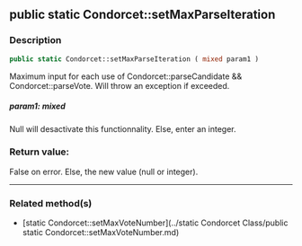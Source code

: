 ## public static Condorcet::setMaxParseIteration

### Description    

```php
public static Condorcet::setMaxParseIteration ( mixed param1 )
```

Maximum input for each use of Condorcet::parseCandidate && Condorcet::parseVote. Will throw an exception if exceeded.    


##### **param1:** *mixed*   
Null will desactivate this functionnality. Else, enter an integer.    



### Return value:   

False on error. Else, the new value (null or integer).


---------------------------------------

### Related method(s)      

* [static Condorcet::setMaxVoteNumber](../static Condorcet Class/public static Condorcet::setMaxVoteNumber.md)    
